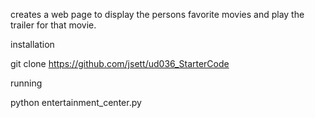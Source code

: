 creates a web page to display the persons favorite movies and play the trailer for that movie.

installation

git clone https://github.com/jsett/ud036_StarterCode

running

python entertainment_center.py

